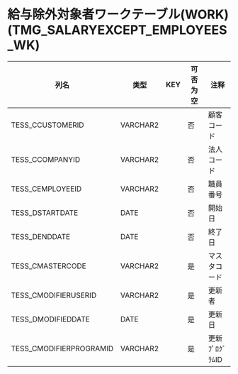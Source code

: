 # 給与除外対象者ワークテーブル(WORK)(TMG_SALARYEXCEPT_EMPLOYEES_WK)
| 列名   | 类型   | KEY  | 可否为空 | 注释   |
| ---- | ---- | ---- | ---- | ---- |
|TESS_CCUSTOMERID|VARCHAR2||否|顧客コード|
|TESS_CCOMPANYID|VARCHAR2||否|法人コード|
|TESS_CEMPLOYEEID|VARCHAR2||否|職員番号|
|TESS_DSTARTDATE|DATE||否|開始日|
|TESS_DENDDATE|DATE||否|終了日|
|TESS_CMASTERCODE|VARCHAR2||是|マスタコード|
|TESS_CMODIFIERUSERID|VARCHAR2||是|更新者|
|TESS_DMODIFIEDDATE|DATE||是|更新日|
|TESS_CMODIFIERPROGRAMID|VARCHAR2||是|更新ﾌﾟﾛｸﾞﾗﾑID|
